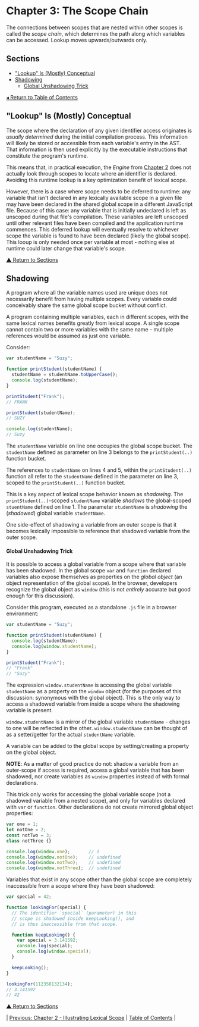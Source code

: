 # Chapter 3: The Scope Chain
The connections between scopes that are nested within other scopes is called the _scope chain_, which determines the path along which variables can be accessed. Lookup moves upwards/outwards only.

## Sections
* ["Lookup" Is (Mostly) Conceptual](#lookup-is-mostly-conceptual)
* [Shadowing](#shadowing)
  * [Global Unshadowing Trick](#global-unshadowing-trick)

[◂ Return to Table of Contents](../README.md)

## "Lookup" Is (Mostly) Conceptual
The scope where the declaration of any given identifier access originates is _usually determined_ during the initial compilation process. This information will likely be stored or accessible from each variable's entry in the AST. That information is then used explicitly by the executable instructions that constitute the program's runtime.

This means that, in practical execution, the _Engine_ from [Chapter 2](../02/README.md#a-conversation-among-friends) does not actually look through scopes to locate where an identifier is declared. Avoiding this runtime lookup is a key optimization benefit of lexical scope.

However, there is a case where scope needs to be deferred to runtime: any variable that isn't declared in any lexically available scope in a given file may have been declared in the shared global scope in a different JavaScript file. Because of this case: any variable that is initially undeclared is left as unscoped during that file's compilation. These variables are left unscoped until other relevant files have been compiled and the application runtime commences. This deferred lookup will eventually resolve to whichever scope the variable is found to have been declared (likely the global scope). This looup is only needed once per variable at most - nothing else at runtime could later change that variable's scope.

[▲ Return to Sections](#sections)

## Shadowing
A program where all the variable names used are unique does not necessarily benefit from having multiple scopes. Every variable could conceivably share the same global scope bucket without conflict.

A program containing multiple variables, each in different scopes, with the same lexical names benefits greatly from lexical scope. A single scope cannot contain two or more variables with the same name - multiple references would be assumed as just one variable.

Consider:

```javascript
var studentName = "Suzy";

function printStudent(studentName) {
  studentName = studentName.toUpperCase();
  console.log(studentName);
}

printStudent("Frank");
// FRANK

printStudent(studentName);
// SUZY

console.log(studentName);
// Suzy
```

The `studentName` variable on line one occupies the global scope bucket. The `studentName` defined as parameter on line 3 belongs to the `printStudent(..)` function bucket.

The references to `studentName` on lines 4 and 5, within the `printStudent(..)` function all refer to the `studentName` defined in the parameter on line 3, scoped to the `printStudent(..)` function bucket.

This is a key aspect of lexical scope behavior known as _shadowing_. The `printStudent(..)`-scoped `studentName` variable _shadows_ the global-scoped `stuentName` defined on line 1. The parameter `studentName` is _shadowing_ the (_shadowed_) global variable `studentName`.

One side-effect of shadowing a variable from an outer scope is that it becomes lexically impossible to reference that shadowed variable from the outer scope.

#### Global Unshadowing Trick
It is possible to access a global variable from a scope where that variable has been shadowed. In the global scope `var` and `function` declared variables also expose themselves as properties on the _global object_ (an object representation of the global scope). In the browser, developers recognize the global object as `window` (this is not _entirely_ accurate but good enough for this discussion).

Consider this program, executed as a standalone `.js` file in a browser environment:

```javascript
var studentName = "Suzy";

function printStudent(studentName) {
  console.log(studentName);
  console.log(window.studentName);
}

printStudent("Frank");
// "Frank"
// "Suzy"
```

The expression `window.studentName` is accessing the global variable `studentName` as a property on the `window` object (for the purposes of this discussion: synonymous with the global object). This is the only way to access a shadowed variable from inside a scope where the shadowing variable is present.

`window.studentName` is a mirror of the global variable `studentName` - changes to one will be reflected in the other. `window.studentName` can be thought of as a setter/getter for the actual `studentName` variable.

A variable can be added to the global scope by setting/creating a property on the global object.

**NOTE**: As a matter of good practice do not: shadow a variable from an outer-scope if access is required, access a global variable that has been shadowed, nor create variables as `window` properties instead of with formal declarations.

This trick only works for accessing the global variable scope (not a shadowed variable from a nested scope), and only for variables declared with `var` or `function`. Other declarations do not create mirrored global object properties:

```javascript
var one = 1;
let notOne = 2;
const notTwo = 3;
class notThree {}

console.log(window.one);       // 1
console.log(window.notOne);    // undefined
console.log(window.notTwo);    // undefined
console.log(window.notThree);  // undefined
```

Variables that exist in any scope other than the global scope are completely inaccessible from a scope where they have been shadowed:

```javascript
var special = 42;

function lookingFor(special) {
  // The identifier `special` (parameter) in this
  // scope is shadowed inside keepLooking(), and
  // is thus inaccessible from that scope.

  function keepLooking() {
    var special = 3.141592;
    console.log(special);
    console.log(window.special);
  }

  keepLooking();
}

lookingFor(112358132134);
// 3.141592
// 42
```

[▲ Return to Sections](#sections)

| [Previous: Chapter 2 - Illustrating Lexical Scope](../02/README.md) | [Table of Contents](../README.md#table-of-contents) |
